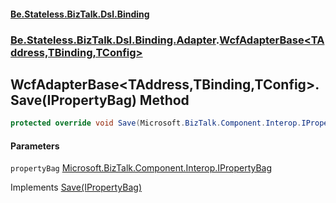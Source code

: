 #### [Be.Stateless.BizTalk.Dsl.Binding](README.md 'README')
### [Be.Stateless.BizTalk.Dsl.Binding.Adapter](Be.Stateless.BizTalk.Dsl.Binding.Adapter.md 'Be.Stateless.BizTalk.Dsl.Binding.Adapter').[WcfAdapterBase&lt;TAddress,TBinding,TConfig&gt;](WcfAdapterBase_TAddress,TBinding,TConfig_.md 'Be.Stateless.BizTalk.Dsl.Binding.Adapter.WcfAdapterBase<TAddress,TBinding,TConfig>')

## WcfAdapterBase<TAddress,TBinding,TConfig>.Save(IPropertyBag) Method

```csharp
protected override void Save(Microsoft.BizTalk.Component.Interop.IPropertyBag propertyBag);
```
#### Parameters

<a name='Be.Stateless.BizTalk.Dsl.Binding.Adapter.WcfAdapterBase_TAddress,TBinding,TConfig_.Save(Microsoft.BizTalk.Component.Interop.IPropertyBag).propertyBag'></a>

`propertyBag` [Microsoft.BizTalk.Component.Interop.IPropertyBag](https://docs.microsoft.com/en-us/dotnet/api/Microsoft.BizTalk.Component.Interop.IPropertyBag 'Microsoft.BizTalk.Component.Interop.IPropertyBag')

Implements [Save(IPropertyBag)](IAdapter.Save(IPropertyBag).md 'Be.Stateless.BizTalk.Dsl.Binding.Adapter.IAdapter.Save(Microsoft.BizTalk.Component.Interop.IPropertyBag)')